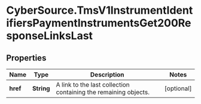 # CyberSource.TmsV1InstrumentIdentifiersPaymentInstrumentsGet200ResponseLinksLast

## Properties
Name | Type | Description | Notes
------------ | ------------- | ------------- | -------------
**href** | **String** | A link to the last collection containing the remaining objects. | [optional] 


